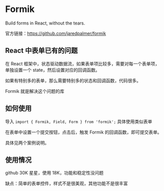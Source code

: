 # Formik

Build forms in React, without the tears.

官方链接：https://github.com/jaredpalmer/formik

## React 中表单已有的问题

在 React 框架中，状态驱动数据流，如果表单项比较多，需要对每一个表单项，单独设置一个 state，然后设置对应的回调函数。

如果有特别多的表单，那么需要特别多的状态和回调函数，代码很多。

Formik 就是解决这个问题的库

## 如何使用

导入 `import { Formik, Field, Form } from 'formik';` 具体使用类似表单

在表单中设置一个提交按钮，点击后，触发 Formik 的回调函数，即可提交表单。

具体见两个案例说明。

## 使用情况

github 30K 星星，使用 18K，功能和稳定性没问题

缺点：简单的表单控件，样式不是很美观，其他功能不是很丰富

